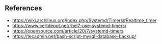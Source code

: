 ## References
- https://wiki.archlinux.org/index.php/Systemd/Timers#Realtime_timer
- https://www.certdepot.net/rhel7-use-systemd-timers/
- https://opensource.com/article/20/7/systemd-timers
- https://tecadmin.net/bash-script-mysql-database-backup/
